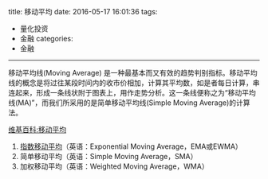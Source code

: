 title: 移动平均
date: 2016-05-17 16:01:36
tags:
- 量化投资
- 金融
categories:
- 金融
---
移动平均线(Moving Average) 是一种最基本而又有效的趋势判别指标。移动平均线的概念是将过往某段时间内的收市价相加，计算其平均数，如是者每日计算，串连起来，形成一条线状附于图表上，用作走势分析。这一条线便称之为“移动平均线(MA)”，而我们所采用的是简单移动平均线(Simple Moving Average)的计算法。

[维基百科:移动平均](https://zh.wikipedia.org/wiki/移動平均)

1. [指数移动平均](http://wiki.mbalib.com/wiki/%E6%8C%87%E6%95%B0%E5%B9%B3%E5%9D%87%E6%95%B0%E6%8C%87%E6%A0%87)（英语：Exponential Moving Average，EMA或EWMA）
1. 简单移动平均（英语：Simple Moving Average，SMA）
1. 加权移动平均（英语：Weighted Moving Average，WMA）



